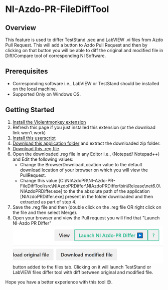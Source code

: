 # NI-Azdo-PR-FileDiffTool

## Overview
This feature is used to differ TestStand .seq and LabVIEW .vi files from Azdo Pull Request. This will add a button to Azdo Pull Request and then by clicking on that button you will be able to diff the original and modified file in Diff/Compare tool of corresponding NI Software.

## Prerequisites
- Corresponding software i.e., LabVIEW or TestStand should be installed on the local machine.
- Supported Only on Windows OS.

## Getting Started
1. [Install the Violentmonkey extension](https://violentmonkey.github.io/)
2. Refresh this page if you just installed this extension (or the download link won't work)
3. [Install this userscript](https://github.com/sachin801/NI-Azdo-PR-FileDiffTool/raw/main/src/ViolentMonkeyScript/NI-Azdo-PR-Differ.user.js)
4. [Download this application folder](https://minhaskamal.github.io/DownGit/#/home?url=https://github.com/sachin801/NI-Azdo-PR-FileDiffTool/tree/main/src/NIAzdoPRDiffer/NIAzdoPRDiffer/bin/Release/net6.0) and extract the downloaded zip folder.
5. [Download this .reg file](https://github.com/sachin801/NI-Azdo-PR-FileDiffTool/blob/main/cfg/NIAzdoDiffRegEdit.reg).
6. Open the downloaded .reg file in any Editor i.e., (Notepad/ Notepad++) and Edit the following values:
   - Change the BrowserDownloadLocation value to the default download location of your browser on which you will view the PullRequest.
   - Change this value [C:\\NIAzdoPR\\NI-Azdo-PR-FileDiffTool\\src\\NIAzdoPRDiffer\\NIAzdoPRDiffer\\bin\\Release\\net6.0\\NIAzdoPRDiffer.exe] to the the absolute path of the application [NIAzdoPRDiffer.exe] present in the folder downloaded and then extracted as part of step 4.
7. Save the .reg file and then (double click on the .reg file OR right click on the file and then select Merge).
8. Open your browser and view the Pull request you will find that "Launch NI-Azdo PR Differ" ![Launch NI-Azdo PR Differ Button.](assets/ni-pr-differ.png)button added to the files tab. Clicking on it will launch TestStand or LabVIEW files differ tool with diff between original and modified file.

Hope you have a better experience with this tool :blush:.   
